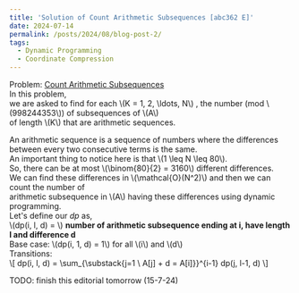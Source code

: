 ```yaml
---
title: 'Solution of Count Arithmetic Subsequences [abc362 E]'
date: 2024-07-14
permalink: /posts/2024/08/blog-post-2/
tags:
  - Dynamic Programming
  - Coordinate Compression
---
```


Problem: [Count Arithmetic Subsequences](https://atcoder.jp/contests/abc362/tasks/abc362_e)\
In this problem,\
we are asked to find for each \\(K = 1, 2, \ldots, N\\) , the number (mod \\(998244353\\)) of subsequences of \\(A\\)\
of length \\(K\\) that are arithmetic sequences.


An arithmetic sequence is a sequence of numbers where the differences between every two consecutive 
terms is the same.\
An important thing to notice here is that \\(1 \leq N \leq 80\\).\
So, there can be at most \\(\binom{80}{2} = 3160\\) different differences.\
We can find these differences in \\(\mathcal{O}(N^2)\\) and then we can count the number of\
arithmetic subsequence in \\(A\\) having these differences using dynamic programming.\
Let's define our *dp* as,\
\\(dp(i, l, d) = \\) **number of arithmetic subsequence ending at i, have length l and difference d**\
Base case: \\(dp(i, 1, d) = 1\\) for all \\(i\\) and \\(d\\)\
Transitions:\
\\[ 
dp(i, l, d) = \sum_{\substack{j=1 \\ A[j] + d = A[i]}}^{i-1} dp(j, l-1, d) 
\\]


TODO: finish this editorial tomorrow (15-7-24)